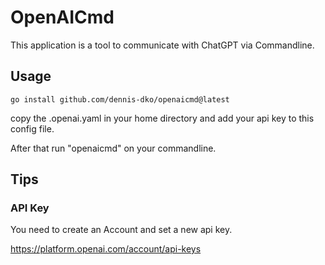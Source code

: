 # OpenAICmd
This application is a tool to communicate with ChatGPT via Commandline.

## Usage

```
go install github.com/dennis-dko/openaicmd@latest
```
copy the .openai.yaml in your home directory and add your api key to this config file.

After that run "openaicmd" on your commandline.

## Tips

### API Key

You need to create an Account and set a new api key.

https://platform.openai.com/account/api-keys
